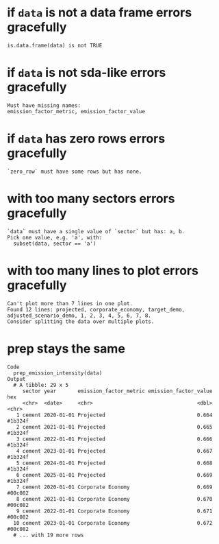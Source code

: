 # if `data` is not a data frame errors gracefully

    is.data.frame(data) is not TRUE

# if `data` is not sda-like errors gracefully

    Must have missing names:
    emission_factor_metric, emission_factor_value

# if `data` has zero rows errors gracefully

    `zero_row` must have some rows but has none.

# with too many sectors errors gracefully

    `data` must have a single value of `sector` but has: a, b.
    Pick one value, e.g. 'a', with:
      subset(data, sector == 'a')

# with too many lines to plot errors gracefully

    Can't plot more than 7 lines in one plot.
    Found 12 lines: projected, corporate_economy, target_demo, adjusted_scenario_demo, 1, 2, 3, 4, 5, 6, 7, 8.
    Consider splitting the data over multiple plots.

# prep stays the same

    Code
      prep_emission_intensity(data)
    Output
      # A tibble: 29 x 5
         sector year       emission_factor_metric emission_factor_value hex    
         <chr>  <date>     <chr>                                  <dbl> <chr>  
       1 cement 2020-01-01 Projected                              0.664 #1b324f
       2 cement 2021-01-01 Projected                              0.665 #1b324f
       3 cement 2022-01-01 Projected                              0.666 #1b324f
       4 cement 2023-01-01 Projected                              0.667 #1b324f
       5 cement 2024-01-01 Projected                              0.668 #1b324f
       6 cement 2025-01-01 Projected                              0.669 #1b324f
       7 cement 2020-01-01 Corporate Economy                      0.669 #00c082
       8 cement 2021-01-01 Corporate Economy                      0.670 #00c082
       9 cement 2022-01-01 Corporate Economy                      0.671 #00c082
      10 cement 2023-01-01 Corporate Economy                      0.672 #00c082
      # ... with 19 more rows

